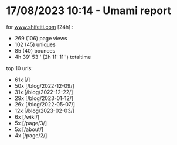 # 17/08/2023 10:14 - Umami report
for www.shifeiti.com [24h] :

 - 269 (106) page views
 - 102 (45) uniques
 - 85 (40) bounces
 - 4h 39' 53'' (2h 11' 11'') totaltime


top 10 urls:
 - 61x [/]
 - 50x [/blog/2022-12-09/]
 - 31x [/blog/2022-12-22/]
 - 29x [/blog/2023-01-12/]
 - 26x [/blog/2022-05-07/]
 - 12x [/blog/2023-02-03/]
 - 6x [/wiki/]
 - 5x [/page/3/]
 - 5x [/about/]
 - 4x [/page/2/]


